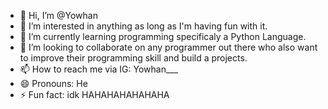 - 👋 Hi, I’m @Yowhan
- 👀 I’m interested in anything as long as I'm having fun with it.
- 🌱 I’m currently learning programming specificaly a Python Language.
- 💞️ I’m looking to collaborate on any programmer out there who also want to improve their programming skill and build a projects.
- 📫 How to reach me via IG: Yowhan___
- 😄 Pronouns: He
- ⚡ Fun fact: idk HAHAHAHAHAHAHA

<!---
Yowhan04/Yowhan04 is a ✨ special ✨ repository because its `README.md` (this file) appears on your GitHub profile.
You can click the Preview link to take a look at your changes.
--->
